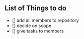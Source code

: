 ## List of Things to do

- [] add all members to repository
- [] decide on scope
- [] give tasks to members
